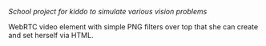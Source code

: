 *School project for kiddo to simulate various vision problems*

WebRTC video element with simple PNG filters over top that she can create and set herself via HTML.

